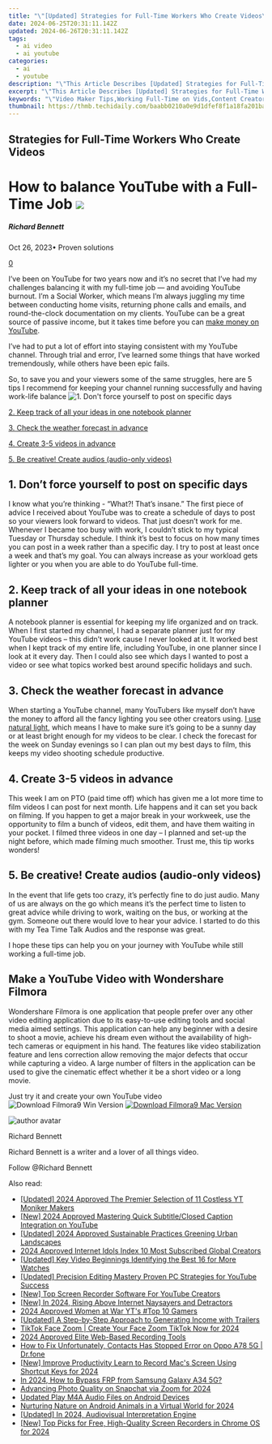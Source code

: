 ```yaml
---
title: "\"[Updated] Strategies for Full-Time Workers Who Create Videos\""
date: 2024-06-25T20:31:11.142Z
updated: 2024-06-26T20:31:11.142Z
tags:
  - ai video
  - ai youtube
categories:
  - ai
  - youtube
description: "\"This Article Describes [Updated] Strategies for Full-Time Workers Who Create Videos\""
excerpt: "\"This Article Describes [Updated] Strategies for Full-Time Workers Who Create Videos\""
keywords: "\"Video Maker Tips,Working Full-Time on Vids,Content Creator Strategy,Video Production Full Time,Online Streamer Workflows,Full-Time Creative Videos,Productivity in Video Crafting\""
thumbnail: https://thmb.techidaily.com/baabb0210a0e9d1dfef8f1a18fa201bad1a8f950b33fad191c1a3f8c1897f172.jpg
---
```


## Strategies for Full-Time Workers Who Create Videos

# How to balance YouTube with a Full-Time Job ![](https://images.wondershare.com/filmora/article-images/richard-bennett.jpg)

##### Richard Bennett

 Oct 26, 2023• Proven solutions

[0](#commentsBoxSeoTemplate)

I’ve been on YouTube for two years now and it’s no secret that I’ve had my challenges balancing it with my full-time job — and avoiding YouTube burnout. I’m a Social Worker, which means I’m always juggling my time between conducting home visits, returning phone calls and emails, and round-the-clock documentation on my clients. YouTube can be a great source of passive income, but it takes time before you can [make money on YouTube](https://www.filmora.io/community-blog/youtube-monetization---the-ultimate-guide-to-ad-revenue-422.html).

I’ve had to put a lot of effort into staying consistent with my YouTube channel. Through trial and error, I’ve learned some things that have worked tremendously, while others have been epic fails.

So, to save you and your viewers some of the same struggles, here are 5 tips I recommend for keeping your channel running successfully and having work-life balance ![1\. Don't force yourself to post on specific days](#specificdays)

[2\. Keep track of all your ideas in one notebook planner](#notebook)

[3\. Check the weather forecast in advance](#weather)

[4\. Create 3-5 videos in advance](#createvideos)

[5. Be creative! Create audios (audio-only videos)](#createaudio)

## 1. Don’t force yourself to post on specific days

I know what you’re thinking - “What?! That’s insane.” The first piece of advice I received about YouTube was to create a schedule of days to post so your viewers look forward to videos. That just doesn’t work for me. Whenever I became too busy with work, I couldn’t stick to my typical Tuesday or Thursday schedule. I think it’s best to focus on how many times you can post in a week rather than a specific day. I try to post at least once a week and that’s my goal. You can always increase as your workload gets lighter or you when you are able to do YouTube full-time.

## 2. Keep track of all your ideas in one notebook planner

A notebook planner is essential for keeping my life organized and on track. When I first started my channel, I had a separate planner just for my YouTube videos – this didn’t work cause I never looked at it. It worked best when I kept track of my entire life, including YouTube, in one planner since I look at it every day. Then I could also see which days I wanted to post a video or see what topics worked best around specific holidays and such.

## 3. Check the weather forecast in advance

When starting a YouTube channel, many YouTubers like myself don’t have the money to afford all the fancy lighting you see other creators using. [I use natural light](https://tools.techidaily.com/wondershare/filmora/download/), which means I have to make sure it’s going to be a sunny day or at least bright enough for my videos to be clear. I check the forecast for the week on Sunday evenings so I can plan out my best days to film, this keeps my video shooting schedule productive.

## 4. Create 3-5 videos in advance

This week I am on PTO (paid time off) which has given me a lot more time to film videos I can post for next month. Life happens and it can set you back on filming. If you happen to get a major break in your workweek, use the opportunity to film a bunch of videos, edit them, and have them waiting in your pocket. I filmed three videos in one day – I planned and set-up the night before, which made filming much smoother. Trust me, this tip works wonders!

## 5. Be creative! Create audios (audio-only videos)

In the event that life gets too crazy, it’s perfectly fine to do just audio. Many of us are always on the go which means it’s the perfect time to listen to great advice while driving to work, waiting on the bus, or working at the gym. Someone out there would love to hear your advice. I started to do this with my Tea Time Talk Audios and the response was great.

I hope these tips can help you on your journey with YouTube while still working a full-time job.

## Make a YouTube Video with Wondershare Filmora

Wondershare Filmora is one application that people prefer over any other video editing application due to its easy-to-use editing tools and social media aimed settings. This application can help any beginner with a desire to shoot a movie, achieve his dream even without the availability of high-tech cameras or equipment in his hand. The features like video stabilization feature and lens correction allow removing the major defects that occur while capturing a video. A large number of filters in the application can be used to give the cinematic effect whether it be a short video or a long movie.

Just try it and create your own YouTube video ![![Download Filmora9 Win Version](https://images.wondershare.com/filmora/guide/download-btn-win.jpg) ](https://tools.techidaily.com/wondershare/filmora/download/) [![Download Filmora9 Mac Version](https://images.wondershare.com/filmora/guide/download-btn-mac.jpg) ](https://tools.techidaily.com/wondershare/filmora/download/)

![author avatar](https://images.wondershare.com/filmora/article-images/richard-bennett.jpg)

Richard Bennett

Richard Bennett is a writer and a lover of all things video.

Follow @Richard Bennett


<ins class="adsbygoogle"
     style="display:block"
     data-ad-format="autorelaxed"
     data-ad-client="ca-pub-7571918770474297"
     data-ad-slot="1223367746"></ins>



<ins class="adsbygoogle"
     style="display:block"
     data-ad-client="ca-pub-7571918770474297"
     data-ad-slot="8358498916"
     data-ad-format="auto"
     data-full-width-responsive="true"></ins>

<span class="atpl-alsoreadstyle">Also read:</span>
<div><ul>
<li><a href="https://youtube-blog.techidaily.com/ed-2024-approved-the-premier-selection-of-11-costless-yt-moniker-makers/"><u>[Updated] 2024 Approved  The Premier Selection of 11 Costless YT Moniker Makers</u></a></li>
<li><a href="https://youtube-blog.techidaily.com/024-approved-mastering-quick-subtitleclosed-caption-integration-on-youtube/"><u>[New] 2024 Approved  Mastering Quick Subtitle/Closed Caption Integration on YouTube</u></a></li>
<li><a href="https://youtube-blog.techidaily.com/ed-2024-approved-sustainable-practices-greening-urban-landscapes/"><u>[Updated] 2024 Approved  Sustainable Practices  Greening Urban Landscapes</u></a></li>
<li><a href="https://youtube-blog.techidaily.com/approved-internet-idols-index-10-most-subscribed-global-creators/"><u>2024 Approved  Internet Idols Index  10 Most Subscribed Global Creators</u></a></li>
<li><a href="https://youtube-blog.techidaily.com/ed-key-video-beginnings-identifying-the-best-16-for-more-watches/"><u>[Updated] Key Video Beginnings  Identifying the Best 16 for More Watches</u></a></li>
<li><a href="https://youtube-blog.techidaily.com/ed-precision-editing-mastery-proven-pc-strategies-for-youtube-success/"><u>[Updated] Precision Editing Mastery  Proven PC Strategies for YouTube Success</u></a></li>
<li><a href="https://youtube-blog.techidaily.com/op-screen-recorder-software-for-youtube-creators/"><u>[New] Top Screen Recorder Software For YouTube Creators</u></a></li>
<li><a href="https://youtube-blog.techidaily.com/n-2024-rising-above-internet-naysayers-and-detractors/"><u>[New] In 2024, Rising Above Internet Naysayers and Detractors</u></a></li>
<li><a href="https://youtube-blog.techidaily.com/approved-women-at-war-yts-top-10-gamers/"><u>2024 Approved  Women at War  YT's #Top 10 Gamers</u></a></li>
<li><a href="https://youtube-blog.techidaily.com/ed-a-step-by-step-approach-to-generating-income-with-trailers/"><u>[Updated] A Step-by-Step Approach to Generating Income with Trailers</u></a></li>
<li><a href="https://ai-editing-video.techidaily.com/tiktok-face-zoom-create-your-face-zoom-tiktok-now-for-2024/"><u>TikTok Face Zoom | Create Your Face Zoom TikTok Now for 2024</u></a></li>
<li><a href="https://on-screen-recording.techidaily.com/2024-approved-elite-web-based-recording-tools/"><u>2024 Approved  Elite Web-Based Recording Tools</u></a></li>
<li><a href="https://howto.techidaily.com/how-to-fix-unfortunately-contacts-has-stopped-error-on-oppo-a78-5g-drfone-by-drfone-fix-android-problems-fix-android-problems/"><u>How to Fix Unfortunately, Contacts Has Stopped Error on Oppo A78 5G | Dr.fone</u></a></li>
<li><a href="https://digital-screen-recording.techidaily.com/new-improve-productivity-learn-to-record-macs-screen-using-shortcut-keys-for-2024/"><u>[New] Improve Productivity  Learn to Record Mac's Screen Using Shortcut Keys for 2024</u></a></li>
<li><a href="https://android-frp.techidaily.com/in-2024-how-to-bypass-frp-from-samsung-galaxy-a34-5g-by-drfone-android/"><u>In 2024, How to Bypass FRP from Samsung Galaxy A34 5G?</u></a></li>
<li><a href="https://extra-lessons.techidaily.com/advancing-photo-quality-on-snapchat-via-zoom-for-2024/"><u>Advancing Photo Quality on Snapchat via Zoom for 2024</u></a></li>
<li><a href="https://audio-shaping.techidaily.com/updated-play-m4a-audio-files-on-android-devices/"><u>Updated Play M4A Audio Files on Android Devices</u></a></li>
<li><a href="https://screen-recording.techidaily.com/nurturing-nature-on-android-animals-in-a-virtual-world-for-2024/"><u>Nurturing Nature on Android  Animals in a Virtual World for 2024</u></a></li>
<li><a href="https://facebook-video-share.techidaily.com/updated-in-2024-audiovisual-interpretation-engine/"><u>[Updated] In 2024, Audiovisual Interpretation Engine</u></a></li>
<li><a href="https://digital-screen-recording.techidaily.com/new-top-picks-for-free-high-quality-screen-recorders-in-chrome-os-for-2024/"><u>[New] Top Picks for Free, High-Quality Screen Recorders in Chrome OS for 2024</u></a></li>
</ul></div>
